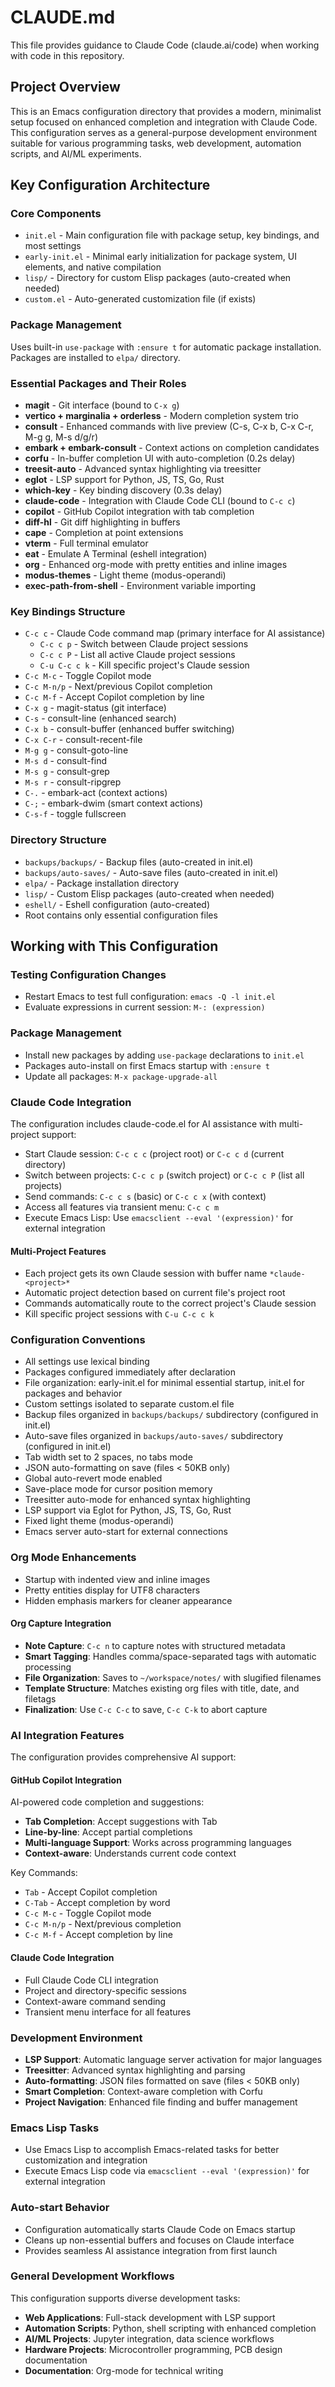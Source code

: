 # CLAUDE.md

This file provides guidance to Claude Code (claude.ai/code) when working with code in this repository.

## Project Overview

This is an Emacs configuration directory that provides a modern, minimalist setup focused on enhanced completion and integration with Claude Code. This configuration serves as a general-purpose development environment suitable for various programming tasks, web development, automation scripts, and AI/ML experiments.

## Key Configuration Architecture

### Core Components
- `init.el` - Main configuration file with package setup, key bindings, and most settings
- `early-init.el` - Minimal early initialization for package system, UI elements, and native compilation
- `lisp/` - Directory for custom Elisp packages (auto-created when needed)
- `custom.el` - Auto-generated customization file (if exists)

### Package Management
Uses built-in `use-package` with `:ensure t` for automatic package installation. Packages are installed to `elpa/` directory.

### Essential Packages and Their Roles
- **magit** - Git interface (bound to `C-x g`)
- **vertico + marginalia + orderless** - Modern completion system trio
- **consult** - Enhanced commands with live preview (C-s, C-x b, C-x C-r, M-g g, M-s d/g/r)
- **embark + embark-consult** - Context actions on completion candidates
- **corfu** - In-buffer completion UI with auto-completion (0.2s delay)
- **treesit-auto** - Advanced syntax highlighting via treesitter
- **eglot** - LSP support for Python, JS, TS, Go, Rust
- **which-key** - Key binding discovery (0.3s delay)
- **claude-code** - Integration with Claude Code CLI (bound to `C-c c`)
- **copilot** - GitHub Copilot integration with tab completion
- **diff-hl** - Git diff highlighting in buffers
- **cape** - Completion at point extensions
- **vterm** - Full terminal emulator
- **eat** - Emulate A Terminal (eshell integration)
- **org** - Enhanced org-mode with pretty entities and inline images
- **modus-themes** - Light theme (modus-operandi)
- **exec-path-from-shell** - Environment variable importing

### Key Bindings Structure
- `C-c c` - Claude Code command map (primary interface for AI assistance)
  - `C-c c p` - Switch between Claude project sessions
  - `C-c c P` - List all active Claude project sessions
  - `C-u C-c c k` - Kill specific project's Claude session
- `C-c M-c` - Toggle Copilot mode
- `C-c M-n/p` - Next/previous Copilot completion
- `C-c M-f` - Accept Copilot completion by line
- `C-x g` - magit-status (git interface)
- `C-s` - consult-line (enhanced search)
- `C-x b` - consult-buffer (enhanced buffer switching)
- `C-x C-r` - consult-recent-file
- `M-g g` - consult-goto-line
- `M-s d` - consult-find
- `M-s g` - consult-grep
- `M-s r` - consult-ripgrep
- `C-.` - embark-act (context actions)
- `C-;` - embark-dwim (smart context actions)
- `C-s-f` - toggle fullscreen

### Directory Structure
- `backups/backups/` - Backup files (auto-created in init.el)
- `backups/auto-saves/` - Auto-save files (auto-created in init.el)
- `elpa/` - Package installation directory
- `lisp/` - Custom Elisp packages (auto-created when needed)
- `eshell/` - Eshell configuration (auto-created)
- Root contains only essential configuration files

## Working with This Configuration

### Testing Configuration Changes
- Restart Emacs to test full configuration: `emacs -Q -l init.el`
- Evaluate expressions in current session: `M-: (expression)`

### Package Management
- Install new packages by adding `use-package` declarations to `init.el`
- Packages auto-install on first Emacs startup with `:ensure t`
- Update all packages: `M-x package-upgrade-all`

### Claude Code Integration
The configuration includes claude-code.el for AI assistance with multi-project support:
- Start Claude session: `C-c c c` (project root) or `C-c c d` (current directory)
- Switch between projects: `C-c c p` (switch project) or `C-c c P` (list all projects)
- Send commands: `C-c c s` (basic) or `C-c c x` (with context)
- Access all features via transient menu: `C-c c m`
- Execute Emacs Lisp: Use `emacsclient --eval '(expression)'` for external integration

#### Multi-Project Features
- Each project gets its own Claude session with buffer name `*claude-<project>*`
- Automatic project detection based on current file's project root
- Commands automatically route to the correct project's Claude session
- Kill specific project sessions with `C-u C-c c k`

### Configuration Conventions
- All settings use lexical binding
- Packages configured immediately after declaration
- File organization: early-init.el for minimal essential startup, init.el for packages and behavior
- Custom settings isolated to separate custom.el file
- Backup files organized in `backups/backups/` subdirectory (configured in init.el)
- Auto-save files organized in `backups/auto-saves/` subdirectory (configured in init.el)
- Tab width set to 2 spaces, no tabs mode
- JSON auto-formatting on save (files < 50KB only)
- Global auto-revert mode enabled
- Save-place mode for cursor position memory
- Treesitter auto-mode for enhanced syntax highlighting
- LSP support via Eglot for Python, JS, TS, Go, Rust
- Fixed light theme (modus-operandi)
- Emacs server auto-start for external connections


### Org Mode Enhancements
- Startup with indented view and inline images
- Pretty entities display for UTF8 characters
- Hidden emphasis markers for cleaner appearance

#### Org Capture Integration
- **Note Capture**: `C-c n` to capture notes with structured metadata
- **Smart Tagging**: Handles comma/space-separated tags with automatic processing
- **File Organization**: Saves to `~/workspace/notes/` with slugified filenames
- **Template Structure**: Matches existing org files with title, date, and filetags
- **Finalization**: Use `C-c C-c` to save, `C-c C-k` to abort capture

### AI Integration Features
The configuration provides comprehensive AI support:

#### GitHub Copilot Integration
AI-powered code completion and suggestions:
- **Tab Completion**: Accept suggestions with Tab
- **Line-by-line**: Accept partial completions
- **Multi-language Support**: Works across programming languages
- **Context-aware**: Understands current code context

Key Commands:
- `Tab` - Accept Copilot completion
- `C-Tab` - Accept completion by word
- `C-c M-c` - Toggle Copilot mode
- `C-c M-n/p` - Next/previous completion
- `C-c M-f` - Accept completion by line

#### Claude Code Integration
- Full Claude Code CLI integration
- Project and directory-specific sessions
- Context-aware command sending
- Transient menu interface for all features

### Development Environment
- **LSP Support**: Automatic language server activation for major languages
- **Treesitter**: Advanced syntax highlighting and parsing
- **Auto-formatting**: JSON files formatted on save (files < 50KB only)
- **Smart Completion**: Context-aware completion with Corfu
- **Project Navigation**: Enhanced file finding and buffer management

### Emacs Lisp Tasks
- Use Emacs Lisp to accomplish Emacs-related tasks for better customization and integration
- Execute Emacs Lisp code via `emacsclient --eval '(expression)'` for external integration

### Auto-start Behavior
- Configuration automatically starts Claude Code on Emacs startup
- Cleans up non-essential buffers and focuses on Claude interface
- Provides seamless AI assistance integration from first launch

### General Development Workflows
This configuration supports diverse development tasks:
- **Web Applications**: Full-stack development with LSP support
- **Automation Scripts**: Python, shell scripting with enhanced completion
- **AI/ML Projects**: Jupyter integration, data science workflows
- **Hardware Projects**: Microcontroller programming, PCB design documentation
- **Documentation**: Org-mode for technical writing
